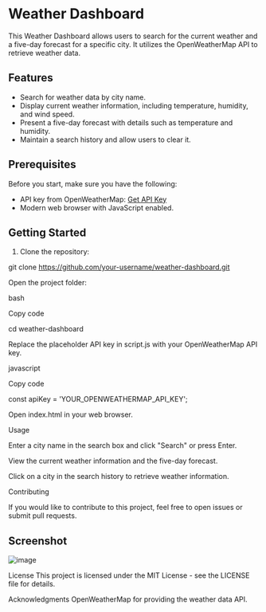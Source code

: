 # Weather Dashboard

This Weather Dashboard allows users to search for the current weather and a five-day forecast for a specific city. It utilizes the OpenWeatherMap API to retrieve weather data.

## Features

- Search for weather data by city name.
- Display current weather information, including temperature, humidity, and wind speed.
- Present a five-day forecast with details such as temperature and humidity.
- Maintain a search history and allow users to clear it.

## Prerequisites

Before you start, make sure you have the following:

- API key from OpenWeatherMap: [Get API Key](https://openweathermap.org/appid)
- Modern web browser with JavaScript enabled.

## Getting Started

1. Clone the repository:
   
git clone https://github.com/your-username/weather-dashboard.git

Open the project folder:

bash

Copy code

cd weather-dashboard

Replace the placeholder API key in script.js with your OpenWeatherMap API key.

javascript

Copy code

const apiKey = 'YOUR_OPENWEATHERMAP_API_KEY';

Open index.html in your web browser.

Usage

Enter a city name in the search box and click "Search" or press Enter.

View the current weather information and the five-day forecast.

Click on a city in the search history to retrieve weather information.

Contributing

If you would like to contribute to this project, feel free to open issues or submit pull requests.

## Screenshot
![image](https://github.com/Samgreenfairyx/WeatherDashboard/assets/150940744/61472949-2bdd-467a-88eb-8fcd04f863c4)


License
This project is licensed under the MIT License - see the LICENSE file for details.

Acknowledgments
OpenWeatherMap for providing the weather data API.

